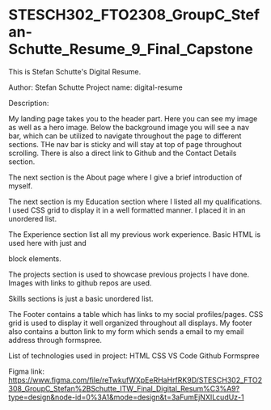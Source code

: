 # STESCH302_FTO2308_GroupC_Stefan-Schutte_Resume_9_Final_Capstone

This is Stefan Schutte's Digital Resume.

Author: Stefan Schutte
Project name: digital-resume

Description:

My landing page takes you to the header part. Here you can see my image as well as a hero image. Below the background image you will see a nav bar, which can be utilized to navigate throughout the page to different sections. THe nav bar is sticky and will stay at top of page throughout scrolling. There is also a direct link to Github and the Contact Details section.

The next section is the About page where I give a brief introduction of myself.

The next section is my Education section where I listed all my qualifications. I used CSS grid to display it in a well formatted manner. I placed it in an unordered list.

The Experience section list all my previous work experience. Basic HTML is used here with just <h> and <p> block elements.

The projects section is used to showcase previous projects I have done. Images with links to github repos are used.

Skills sections is just a basic unordered list.

The Footer contains a table which has links to my social profiles/pages. CSS grid is used to display it well organized throughout all displays. My footer also contains a button link to my form which sends a email to my email address through formspree.

List of technologies used in project:
HTML
CSS
VS Code
Github
Formspree

Figma link: https://www.figma.com/file/reTwkufWXpEeRHaHrfRK9D/STESCH302_FTO2308_GroupC_Stefan%2BSchutte_ITW_Final_Digital_Resum%C3%A9?type=design&node-id=0%3A1&mode=design&t=3aFumEjNXILcudUz-1
